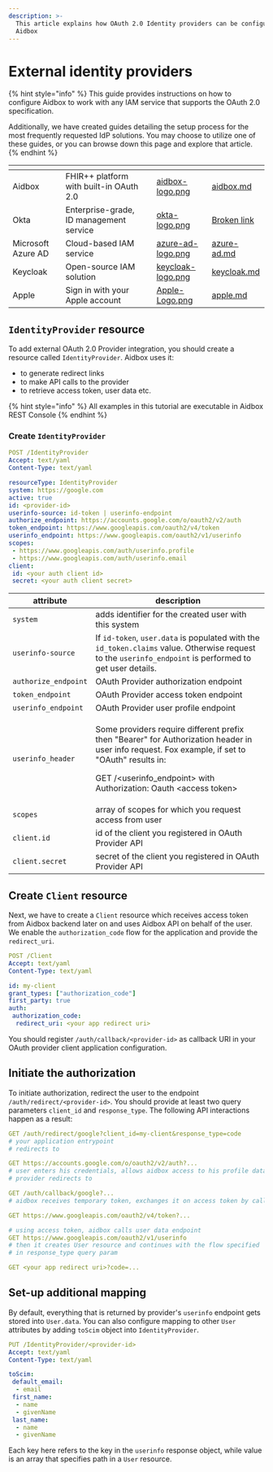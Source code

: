 ```yaml
---
description: >-
  This article explains how OAuth 2.0 Identity providers can be configured in
  Aidbox
---
```


# External identity providers

{% hint style="info" %}
This guide provides instructions on how to configure Aidbox to work with any IAM service that supports the OAuth 2.0 specification.

Additionally, we have created guides detailing the setup process for the most frequently requested IdP solutions. You may choose to utilize one of these guides, or you can browse down this page and explore that article.
{% endhint %}

<table data-card-size="large" data-view="cards"><thead><tr><th></th><th></th><th data-hidden></th><th data-hidden data-card-cover data-type="files"></th><th data-hidden data-card-target data-type="content-ref"></th></tr></thead><tbody><tr><td>Aidbox</td><td>FHIR++ platform with built-in OAuth 2.0</td><td></td><td><a href="../../../../.gitbook/assets/aidbox-logo.png">aidbox-logo.png</a></td><td><a href="aidbox.md">aidbox.md</a></td></tr><tr><td>Okta</td><td>Enterprise-grade, ID management service</td><td></td><td><a href="../../../../.gitbook/assets/okta-logo.png">okta-logo.png</a></td><td><a href="broken-reference">Broken link</a></td></tr><tr><td>Microsoft Azure AD</td><td>Cloud-based IAM service</td><td></td><td><a href="../../../../.gitbook/assets/azure-ad-logo.png">azure-ad-logo.png</a></td><td><a href="azure-ad.md">azure-ad.md</a></td></tr><tr><td>Keycloak</td><td>Open-source IAM solution</td><td></td><td><a href="../../../../.gitbook/assets/keycloak-logo.png">keycloak-logo.png</a></td><td><a href="keycloak.md">keycloak.md</a></td></tr><tr><td>Apple</td><td>Sign in with your Apple account</td><td></td><td><a href="../../../../.gitbook/assets/Apple-Logo.png">Apple-Logo.png</a></td><td><a href="apple.md">apple.md</a></td></tr></tbody></table>

## `IdentityProvider` resource

To add external OAuth 2.0 Provider integration, you should create a resource called `IdentityProvider`. Aidbox uses it:

* to generate redirect links
* to make API calls to the provider
* to retrieve access token, user data etc.

{% hint style="info" %}
All examples in this tutorial are executable in Aidbox REST Console
{% endhint %}

### Create `IdentityProvider`

```yaml
POST /IdentityProvider
Accept: text/yaml
Content-Type: text/yaml

resourceType: IdentityProvider
system: https://google.com
active: true
id: <provider-id>
userinfo-source: id-token | userinfo-endpoint
authorize_endpoint: https://accounts.google.com/o/oauth2/v2/auth
token_endpoint: https://www.googleapis.com/oauth2/v4/token
userinfo_endpoint: https://www.googleapis.com/oauth2/v1/userinfo
scopes:
 - https://www.googleapis.com/auth/userinfo.profile
 - https://www.googleapis.com/auth/userinfo.email
client:
 id: <your auth client id>
 secret: <your auth client secret>
```

| attribute            | description                                                                                                                                                                                                                              |
| -------------------- | ---------------------------------------------------------------------------------------------------------------------------------------------------------------------------------------------------------------------------------------- |
| `system`             | adds identifier for the created user with this system                                                                                                                                                                                    |
| `userinfo-source`    | If `id-token`, `user.data` is populated with the `id_token.claims` value. Otherwise request to the `userinfo_endpoint` is performed to get user details.                                                                                 |
| `authorize_endpoint` | OAuth Provider authorization endpoint                                                                                                                                                                                                    |
| `token_endpoint`     | OAuth Provider access token endpoint                                                                                                                                                                                                     |
| `userinfo_endpoint`  | OAuth Provider user profile endpoint                                                                                                                                                                                                     |
| `userinfo_header`    | <p>Some providers require different prefix then "Bearer" for Authorization header in user info request. Fox example, if set to "OAuth" results in:</p><p>GET /&#x3C;userinfo_endpoint> with Authorization: Oauth &#x3C;access token></p> |
| `scopes`             | array of scopes for which you request access from user                                                                                                                                                                                   |
| `client.id`          | id of the client you registered in OAuth Provider API                                                                                                                                                                                    |
| `client.secret`      | secret of the client you registered in OAuth Provider API                                                                                                                                                                                |

## Create `Client` resource

Next, we have to create a `Client` resource which receives access token from Aidbox backend later on and uses Aidbox API on behalf of the user. We enable the `authorization_code` flow for the application and provide the `redirect_uri`.

```yaml
POST /Client
Accept: text/yaml
Content-Type: text/yaml

id: my-client
grant_types: ["authorization_code"]
first_party: true
auth:
 authorization_code:
  redirect_uri: <your app redirect uri>
```

You should register `/auth/callback/<provider-id>` as callback URI in your OAuth provider client application configuration.

## Initiate the authorization

To initiate authorization, redirect the user to the endpoint `/auth/redirect/<provider-id>`. You should provide at least two query parameters `client_id` and `response_type`. The following API interactions happen as a result:

```yaml
GET /auth/redirect/google?client_id=my-client&response_type=code
# your application entrypoint
# redirects to

GET https://accounts.google.com/o/oauth2/v2/auth?...
# user enters his credentials, allows aidbox access to his profile data
# provider redirects to

GET /auth/callback/google?...
# aidbox receives temporary token, exchanges it on access token by calling

GET https://www.googleapis.com/oauth2/v4/token?...

# using access token, aidbox calls user data endpoint
GET https://www.googleapis.com/oauth2/v1/userinfo
# then it creates User resource and continues with the flow specified
# in response_type query param

GET <your app redirect uri>?code=...
```

## Set-up additional mapping

By default, everything that is returned by provider's `userinfo` endpoint gets stored into `User.data`. You can also configure mapping to other `User` attributes by adding `toScim` object into `IdentityProvider`.

```yaml
PUT /IdentityProvider/<provider-id>
Accept: text/yaml
Content-Type: text/yaml

toScim:
 default_email:
  - email
 first_name:
  - name
  - givenName
 last_name:
  - name
  - givenName
```

Each key here refers to the key in the `userinfo` response object, while value is an array that specifies path in a `User` resource.
